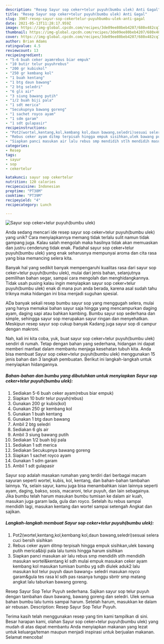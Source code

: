 ```yaml
---
description: "Resep Sayur sop ceker+telur puyuh(bumbu ulek) Anti Gagal"
title: "Resep Sayur sop ceker+telur puyuh(bumbu ulek) Anti Gagal"
slug: 3907-resep-sayur-sop-cekertelur-puyuhbumbu-ulek-anti-gagal
date: 2021-05-13T11:28:17.959Z
image: https://img-global.cpcdn.com/recipes/3de09ee80beb4207/680x482cq70/sayur-sop-cekertelur-puyuhbumbu-ulek-foto-resep-utama.jpg
thumbnail: https://img-global.cpcdn.com/recipes/3de09ee80beb4207/680x482cq70/sayur-sop-cekertelur-puyuhbumbu-ulek-foto-resep-utama.jpg
cover: https://img-global.cpcdn.com/recipes/3de09ee80beb4207/680x482cq70/sayur-sop-cekertelur-puyuhbumbu-ulek-foto-resep-utama.jpg
author: Brian Adams
ratingvalue: 4.5
reviewcount: 13
recipeingredient:
- "5-6 buah ceker ayamrebus biar empuk"
- "10 butir telur puyuhrebus"
- "200 gr kubiskol"
- "250 gr kembang kol"
- "1 buah kentang"
- "1 btg daun bawang"
- "2 btg seledri"
- "6 gls air"
- "3 siung bawang putih"
- "1/2 buah biji pala"
- "1 sdt merica"
- "Secukupnya bawang goreng"
- "1 sachet royco ayam"
- "1 sdm garam"
- "1 sdt gulapasir"
recipeinstructions:
- "Pot2(wortel,kentang,kol,kembang kol,daun bawang,seledri)sesuai selera cuci bersih sisihkan"
- "Rebus ceker ayam ditmp terpisah hingga empuk sisihkan,ulek bawang putih merica&amp;biji pala lalu tumis hingga harum sisihkan"
- "Siapkan panci masukan air lalu rebus smp mendidih stlh mendidih masukan wortel&amp;kentang kl sdh mulai empuk masukan ceker ayam kembang kol masukan tumisan bumbu yg sdh diulek aduk2 lalu masukan kol telur puyuh daun bawang+ seledri masukan royco garam&amp;gula tes rasa kl sdh pas rasanya tunggu sbntr smp matang angkat lalu taburkan bawang goreng."
categories:
- Resep
tags:
- sayur
- sop
- cekertelur

katakunci: sayur sop cekertelur 
nutrition: 120 calories
recipecuisine: Indonesian
preptime: "PT38M"
cooktime: "PT39M"
recipeyield: "4"
recipecategory: Lunch

---
```



![Sayur sop ceker+telur puyuh(bumbu ulek)](https://img-global.cpcdn.com/recipes/3de09ee80beb4207/680x482cq70/sayur-sop-cekertelur-puyuhbumbu-ulek-foto-resep-utama.jpg)

Anda sedang mencari ide resep sayur sop ceker+telur puyuh(bumbu ulek) yang unik? Cara menyiapkannya memang tidak terlalu sulit namun tidak gampang juga. Kalau salah mengolah maka hasilnya tidak akan memuaskan dan justru cenderung tidak enak. Padahal sayur sop ceker+telur puyuh(bumbu ulek) yang enak seharusnya mempunyai aroma dan cita rasa yang bisa memancing selera kita.

Banyak hal yang sedikit banyak mempengaruhi kualitas rasa dari sayur sop ceker+telur puyuh(bumbu ulek), mulai dari jenis bahan, selanjutnya pemilihan bahan segar, sampai cara mengolah dan menghidangkannya. Tidak usah pusing kalau ingin menyiapkan sayur sop ceker+telur puyuh(bumbu ulek) enak di mana pun anda berada, karena asal sudah tahu triknya maka hidangan ini bisa menjadi suguhan spesial.

ADa banyak sekali resep bumbu sayur sop yang menggugah selera, mulai yang hanya memakai bahan sayur saja hingga yang mencampurkan daging ayam, daging sapi atau bahkan kambing. Bumbu sayur sop sederhana dan simple, sehingga sayur sop merupakan sayur ringan dan menyehatkan. Meskipun resep sayur sop cukup banyak Kadang juga sayur sop di campur dengan makroni.


Nah, kali ini kita coba, yuk, buat sayur sop ceker+telur puyuh(bumbu ulek) sendiri di rumah. Tetap dengan bahan yang sederhana, hidangan ini dapat memberi manfaat dalam membantu menjaga kesehatan tubuh kita. Anda bisa membuat Sayur sop ceker+telur puyuh(bumbu ulek) menggunakan 15 jenis bahan dan 3 langkah pembuatan. Berikut ini langkah-langkah untuk menyiapkan hidangannya.

<!--inarticleads1-->

##### Bahan-bahan dan bumbu yang dibutuhkan untuk menyiapkan Sayur sop ceker+telur puyuh(bumbu ulek):

1. Sediakan 5-6 buah ceker ayam(rebus biar empuk)
1. Siapkan 10 butir telur puyuh(rebus)
1. Gunakan 200 gr kubis(kol)
1. Gunakan 250 gr kembang kol
1. Gunakan 1 buah kentang
1. Gunakan 1 btg daun bawang
1. Ambil 2 btg seledri
1. Sediakan 6 gls air
1. Ambil 3 siung bawang putih
1. Sediakan 1/2 buah biji pala
1. Sediakan 1 sdt merica
1. Sediakan Secukupnya bawang goreng
1. Siapkan 1 sachet royco ayam
1. Gunakan 1 sdm garam
1. Ambil 1 sdt gulapasir


Sayur sop adalah masakan rumahan yang terdiri dari berbagai macam sayuran seperti wortel, kubis, kol, kentang, dan bahan-bahan tambahan lainnya. Ya, selain sayur, kamu juga bisa menambahkan isian lainnya seperti ayam, daging, bakso, sosis, macaroni, telur puyuh, dan lain sebagainya. Jika bumbu telah harum masukan bumbu tumisan ke dalam air kuah, masukan juga garam lada, gula dan royco. Setelah itu rebus sampai mendidih lagi, masukan kentang dan wortel sampai setengah Angkat dan sajikan. 

<!--inarticleads2-->

##### Langkah-langkah membuat Sayur sop ceker+telur puyuh(bumbu ulek):

1. Pot2(wortel,kentang,kol,kembang kol,daun bawang,seledri)sesuai selera cuci bersih sisihkan
1. Rebus ceker ayam ditmp terpisah hingga empuk sisihkan,ulek bawang putih merica&amp;biji pala lalu tumis hingga harum sisihkan
1. Siapkan panci masukan air lalu rebus smp mendidih stlh mendidih masukan wortel&amp;kentang kl sdh mulai empuk masukan ceker ayam kembang kol masukan tumisan bumbu yg sdh diulek aduk2 lalu masukan kol telur puyuh daun bawang+ seledri masukan royco garam&amp;gula tes rasa kl sdh pas rasanya tunggu sbntr smp matang angkat lalu taburkan bawang goreng.


Resep Sayur Sop Telur Puyuh sederhana. Sajikan sayur sop telur puyuh dengan tambahan daun bawang, bawang goreng dan seledri. Ulek semua bahan bumbu lalu tumis sampai harum. Setelah harum, masukkan ke dalam air rebusan. Description: Resep Sayur Sop Telur Puyuh. 

Terima kasih telah menggunakan resep yang tim kami tampilkan di sini. Besar harapan kami, olahan Sayur sop ceker+telur puyuh(bumbu ulek) yang mudah di atas dapat membantu Anda menyiapkan makanan yang lezat untuk keluarga/teman maupun menjadi inspirasi untuk berjualan makanan. Selamat mencoba!
